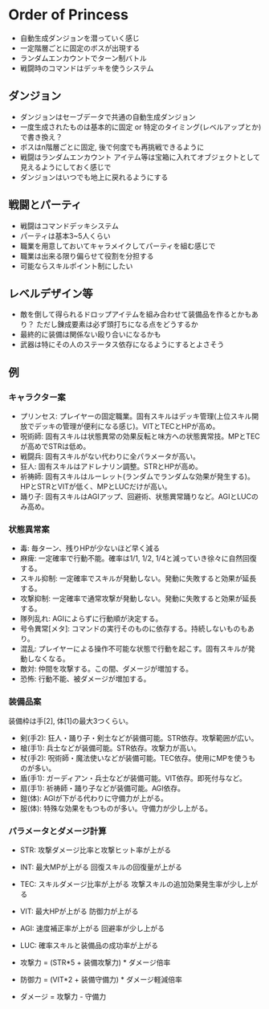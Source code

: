 # Order of Princess

- 自動生成ダンジョンを潜っていく感じ
- 一定階層ごとに固定のボスが出現する
- ランダムエンカウントでターン制バトル
- 戦闘時のコマンドはデッキを使うシステム

## ダンジョン

- ダンジョンはセーブデータで共通の自動生成ダンジョン
- 一度生成されたものは基本的に固定 or 特定のタイミング(レベルアップとか)で書き換え？
- ボスはn階層ごとに固定, 後で何度でも再挑戦できるように
- 戦闘はランダムエンカウント アイテム等は宝箱に入れてオブジェクトとして見えるようにしておく感じで
- ダンジョンはいつでも地上に戻れるようにする

## 戦闘とパーティ

- 戦闘はコマンドデッキシステム
- パーティは基本3~5人くらい
- 職業を用意しておいてキャラメイクしてパーティを組む感じで
- 職業は出来る限り偏らせて役割を分担する
- 可能ならスキルポイント制にしたい

## レベルデザイン等

- 敵を倒して得られるドロップアイテムを組み合わせて装備品を作るとかもあり？ ただし錬成要素は必ず頭打ちになる点をどうするか
- 最終的に装備は関係ない殴り合いになるかも
- 武器は特にその人のステータス依存になるようにするとよさそう

## 例

### キャラクター案

- プリンセス: プレイヤーの固定職業。固有スキルはデッキ管理(上位スキル開放でデッキの管理が便利になる感じ)。VITとTECとHPが高め。
- 呪術師: 固有スキルは状態異常の効果反転と味方への状態異常技。MPとTECが高めでSTRは低め。
- 戦闘兵: 固有スキルがない代わりに全パラメータが高い。
- 狂人: 固有スキルはアドレナリン調整。STRとHPが高め。
- 祈祷師: 固有スキルはルーレット(ランダムでランダムな効果が発生する)。HPとSTRとVITが低く、MPとLUCだけが高い。
- 踊り子: 固有スキルはAGIアップ、回避術、状態異常踊りなど。AGIとLUCのみ高め。

### 状態異常案

- 毒: 毎ターン、残りHPが少ないほど早く減る
- 麻痺: 一定確率で行動不能。確率は1/1, 1/2, 1/4と減っていき徐々に自然回復する。
- スキル抑制: 一定確率でスキルが発動しない。発動に失敗すると効果が延長する。
- 攻撃抑制: 一定確率で通常攻撃が発動しない。発動に失敗すると効果が延長する。
- 隊列乱れ: AGIによらずに行動順が決定する。
- 号令異常[メタ]: コマンドの実行そのものに依存する。持続しないものもあり。
- 混乱: プレイヤーによる操作不可能な状態で行動を起こす。固有スキルが発動しなくなる。
- 敵対: 仲間を攻撃する。この間、ダメージが増加する。
- 恐怖: 行動不能、被ダメージが増加する。

### 装備品案

装備枠は手[2], 体[1]の最大3つくらい。

- 剣(手2): 狂人・踊り子・剣士などが装備可能。STR依存。攻撃範囲が広い。
- 槍(手1): 兵士などが装備可能。STR依存。攻撃力が高い。
- 杖(手2): 呪術師・魔法使いなどが装備可能。TEC依存。使用にMPを使うものが多い。
- 盾(手1): ガーディアン・兵士などが装備可能。VIT依存。即死付与など。
- 扇(手1): 祈祷師・踊り子などが装備可能。AGI依存。
- 鎧(体): AGIが下がる代わりに守備力が上がる。
- 服(体): 特殊な効果をもつものが多い。守備力が少し上がる。

### パラメータとダメージ計算

- STR: 攻撃ダメージ比率と攻撃ヒット率が上がる
- INT: 最大MPが上がる 回復スキルの回復量が上がる
- TEC: スキルダメージ比率が上がる 攻撃スキルの追加効果発生率が少し上がる
- VIT: 最大HPが上がる 防御力が上がる
- AGI: 速度補正率が上がる 回避率が少し上がる
- LUC: 確率スキルと装備品の成功率が上がる

- 攻撃力 = (STR*5 + 装備攻撃力) * ダメージ倍率
- 防御力 = (VIT*2 + 装備守備力) * ダメージ軽減倍率
- ダメージ = 攻撃力 - 守備力
